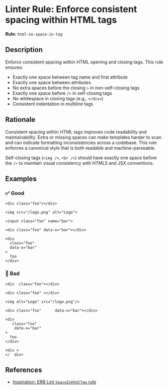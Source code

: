 # Linter Rule: Enforce consistent spacing within HTML tags

**Rule:** `html-no-space-in-tag`

## Description

Enforce consistent spacing within HTML opening and closing tags. This rule ensures:
- Exactly one space between tag name and first attribute
- Exactly one space between attributes
- No extra spaces before the closing `>` in non-self-closing tags
- Exactly one space before `/>` in self-closing tags
- No whitespace in closing tags (e.g., `</div>`)
- Consistent indentation in multiline tags

## Rationale

Consistent spacing within HTML tags improves code readability and maintainability. Extra or missing spaces can make templates harder to scan and can indicate formatting inconsistencies across a codebase. This rule enforces a canonical style that is both readable and machine-parseable.

Self-closing tags (`<img />`, `<br />`) should have exactly one space before the `/>` to maintain visual consistency with HTML5 and JSX conventions.

## Examples

### ✅ Good

```erb
<div class="foo"></div>

<img src="/logo.png" alt="Logo">

<input class="foo" name="bar">

<div class="foo" data-x="bar"></div>

<div
  class="foo"
  data-x="bar"
>
  foo
</div>
```

### 🚫 Bad

```erb
<div  class="foo"></div>

<div class="foo" ></div>

<img alt="Logo" src="/logo.png"/>

<div class="foo"      data-x="bar"></div>

<div
   class="foo"
    data-x="bar"
>
  foo
</div>

<div >
</  div>
```

## References

- [Inspiration: ERB Lint `SpaceInHtmlTag` rule](https://github.com/shopify/erb_lint)
